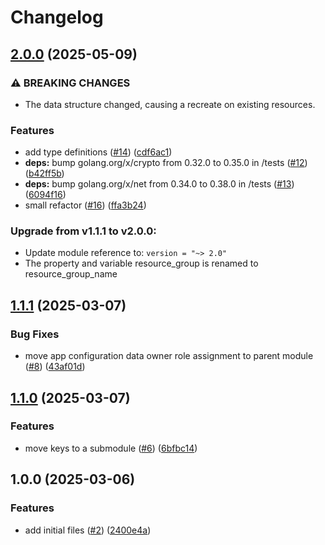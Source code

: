 # Changelog

## [2.0.0](https://github.com/CloudNationHQ/terraform-azure-appcfg/compare/v1.1.1...v2.0.0) (2025-05-09)


### ⚠ BREAKING CHANGES

* The data structure changed, causing a recreate on existing resources.

### Features

* add type definitions ([#14](https://github.com/CloudNationHQ/terraform-azure-appcfg/issues/14)) ([cdf6ac1](https://github.com/CloudNationHQ/terraform-azure-appcfg/commit/cdf6ac1df8ad4b469e1b305b24502eaed903f914))
* **deps:** bump golang.org/x/crypto from 0.32.0 to 0.35.0 in /tests ([#12](https://github.com/CloudNationHQ/terraform-azure-appcfg/issues/12)) ([b42ff5b](https://github.com/CloudNationHQ/terraform-azure-appcfg/commit/b42ff5b32da712a239f55ca4b8d170bfa074e7aa))
* **deps:** bump golang.org/x/net from 0.34.0 to 0.38.0 in /tests ([#13](https://github.com/CloudNationHQ/terraform-azure-appcfg/issues/13)) ([6094f16](https://github.com/CloudNationHQ/terraform-azure-appcfg/commit/6094f167271bb5c762ad17881433a6769a747af8))
* small refactor ([#16](https://github.com/CloudNationHQ/terraform-azure-appcfg/issues/16)) ([ffa3b24](https://github.com/CloudNationHQ/terraform-azure-appcfg/commit/ffa3b249cfe244e3b1ee93b4884ceb736f83bcf4))

### Upgrade from v1.1.1 to v2.0.0:

- Update module reference to: `version = "~> 2.0"`
- The property and variable resource_group is renamed to resource_group_name

## [1.1.1](https://github.com/CloudNationHQ/terraform-azure-appcfg/compare/v1.1.0...v1.1.1) (2025-03-07)


### Bug Fixes

* move app configuration data owner role assignment to parent module ([#8](https://github.com/CloudNationHQ/terraform-azure-appcfg/issues/8)) ([43af01d](https://github.com/CloudNationHQ/terraform-azure-appcfg/commit/43af01db73b5f5634963c4d79eaf9cec60e772fa))

## [1.1.0](https://github.com/CloudNationHQ/terraform-azure-appcfg/compare/v1.0.0...v1.1.0) (2025-03-07)


### Features

* move keys to a submodule ([#6](https://github.com/CloudNationHQ/terraform-azure-appcfg/issues/6)) ([6bfbc14](https://github.com/CloudNationHQ/terraform-azure-appcfg/commit/6bfbc14bd5ffa1568cc5aa2d44df3bc7e114be51))

## 1.0.0 (2025-03-06)


### Features

* add initial files ([#2](https://github.com/CloudNationHQ/terraform-azure-appcfg/issues/2)) ([2400e4a](https://github.com/CloudNationHQ/terraform-azure-appcfg/commit/2400e4a30af10789bf21bf87c8ea912097d97137))
